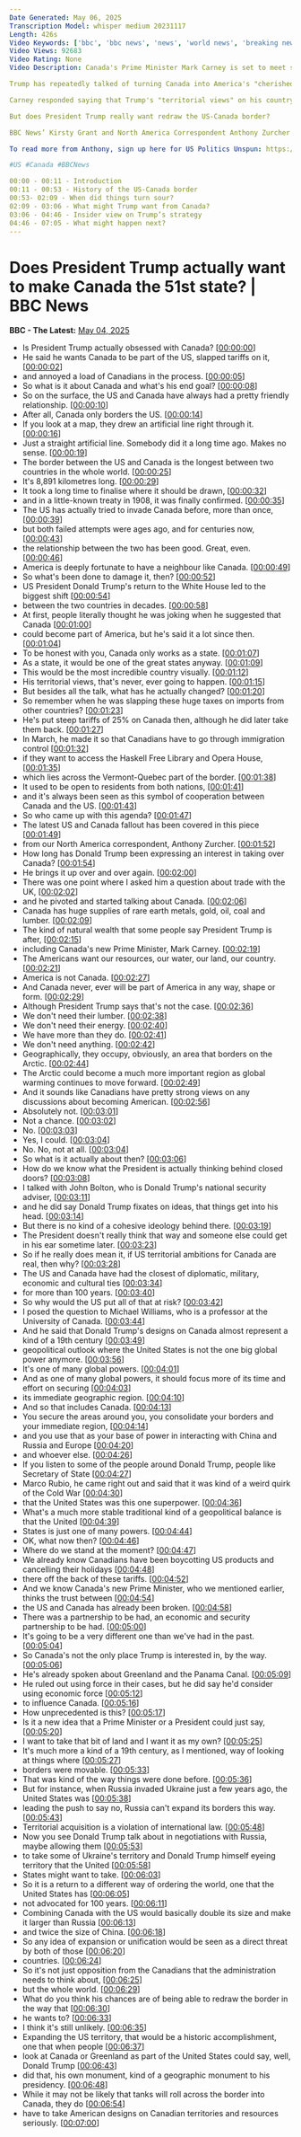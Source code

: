 ```yaml
---
Date Generated: May 06, 2025
Transcription Model: whisper medium 20231117
Length: 426s
Video Keywords: ['bbc', 'bbc news', 'news', 'world news', 'breaking news', 'us news', 'world', 'america', 'usa', 'usa news', 'india news']
Video Views: 92683
Video Rating: None
Video Description: Canada's Prime Minister Mark Carney is set to meet soon with US President Donald Trump.

Trump has repeatedly talked of turning Canada into America's "cherished 51st state".

Carney responded saying that Trump's "territorial views" on his country are "never, ever going to happen". 

But does President Trump really want redraw the US-Canada border?

BBC News’ Kirsty Grant and North America Correspondent Anthony Zurcher unpick why Trump may have this ambition and how likely he is to succeed. 

To read more from Anthony, sign up here for US Politics Unspun: https://bbc.in/44ipyQM

#US #Canada #BBCNews 

00:00 - 00:11 - Introduction
00:11 - 00:53 - History of the US-Canada border
00:53- 02:09 - When did things turn sour?
02:09 - 03:06 - What might Trump want from Canada?
03:06 - 04:46 - Insider view on Trump’s strategy
04:46 - 07:05 - What might happen next?
---
```


# Does President Trump actually want to make Canada the 51st state? | BBC News
**BBC - The Latest:** [May 04, 2025](https://www.youtube.com/watch?v=cZ61vztOWXk)
*  Is President Trump actually obsessed with Canada? [[00:00:00](https://www.youtube.com/watch?v=cZ61vztOWXk&t=0.0s)]
*  He said he wants Canada to be part of the US, slapped tariffs on it, [[00:00:02](https://www.youtube.com/watch?v=cZ61vztOWXk&t=2.4s)]
*  and annoyed a load of Canadians in the process. [[00:00:05](https://www.youtube.com/watch?v=cZ61vztOWXk&t=5.76s)]
*  So what is it about Canada and what's his end goal? [[00:00:08](https://www.youtube.com/watch?v=cZ61vztOWXk&t=8.08s)]
*  So on the surface, the US and Canada have always had a pretty friendly relationship. [[00:00:10](https://www.youtube.com/watch?v=cZ61vztOWXk&t=10.8s)]
*  After all, Canada only borders the US. [[00:00:14](https://www.youtube.com/watch?v=cZ61vztOWXk&t=14.4s)]
*  If you look at a map, they drew an artificial line right through it. [[00:00:16](https://www.youtube.com/watch?v=cZ61vztOWXk&t=16.56s)]
*  Just a straight artificial line. Somebody did it a long time ago. Makes no sense. [[00:00:19](https://www.youtube.com/watch?v=cZ61vztOWXk&t=19.68s)]
*  The border between the US and Canada is the longest between two countries in the whole world. [[00:00:25](https://www.youtube.com/watch?v=cZ61vztOWXk&t=25.36s)]
*  It's 8,891 kilometres long. [[00:00:29](https://www.youtube.com/watch?v=cZ61vztOWXk&t=29.84s)]
*  It took a long time to finalise where it should be drawn, [[00:00:32](https://www.youtube.com/watch?v=cZ61vztOWXk&t=32.96s)]
*  and in a little-known treaty in 1908, it was finally confirmed. [[00:00:35](https://www.youtube.com/watch?v=cZ61vztOWXk&t=35.519999999999996s)]
*  The US has actually tried to invade Canada before, more than once, [[00:00:39](https://www.youtube.com/watch?v=cZ61vztOWXk&t=39.68s)]
*  but both failed attempts were ages ago, and for centuries now, [[00:00:43](https://www.youtube.com/watch?v=cZ61vztOWXk&t=43.04s)]
*  the relationship between the two has been good. Great, even. [[00:00:46](https://www.youtube.com/watch?v=cZ61vztOWXk&t=46.4s)]
*  America is deeply fortunate to have a neighbour like Canada. [[00:00:49](https://www.youtube.com/watch?v=cZ61vztOWXk&t=49.36s)]
*  So what's been done to damage it, then? [[00:00:52](https://www.youtube.com/watch?v=cZ61vztOWXk&t=52.96s)]
*  US President Donald Trump's return to the White House led to the biggest shift [[00:00:54](https://www.youtube.com/watch?v=cZ61vztOWXk&t=54.56s)]
*  between the two countries in decades. [[00:00:58](https://www.youtube.com/watch?v=cZ61vztOWXk&t=58.56s)]
*  At first, people literally thought he was joking when he suggested that Canada [[00:01:00](https://www.youtube.com/watch?v=cZ61vztOWXk&t=60.56s)]
*  could become part of America, but he's said it a lot since then. [[00:01:04](https://www.youtube.com/watch?v=cZ61vztOWXk&t=64.24000000000001s)]
*  To be honest with you, Canada only works as a state. [[00:01:07](https://www.youtube.com/watch?v=cZ61vztOWXk&t=67.04s)]
*  As a state, it would be one of the great states anyway. [[00:01:09](https://www.youtube.com/watch?v=cZ61vztOWXk&t=69.68s)]
*  This would be the most incredible country visually. [[00:01:12](https://www.youtube.com/watch?v=cZ61vztOWXk&t=72.48s)]
*  His territorial views, that's never, ever going to happen. [[00:01:15](https://www.youtube.com/watch?v=cZ61vztOWXk&t=75.12s)]
*  But besides all the talk, what has he actually changed? [[00:01:20](https://www.youtube.com/watch?v=cZ61vztOWXk&t=80.32000000000001s)]
*  So remember when he was slapping these huge taxes on imports from other countries? [[00:01:23](https://www.youtube.com/watch?v=cZ61vztOWXk&t=83.28s)]
*  He's put steep tariffs of 25% on Canada then, although he did later take them back. [[00:01:27](https://www.youtube.com/watch?v=cZ61vztOWXk&t=87.36s)]
*  In March, he made it so that Canadians have to go through immigration control [[00:01:32](https://www.youtube.com/watch?v=cZ61vztOWXk&t=92.32000000000001s)]
*  if they want to access the Haskell Free Library and Opera House, [[00:01:35](https://www.youtube.com/watch?v=cZ61vztOWXk&t=95.68s)]
*  which lies across the Vermont-Quebec part of the border. [[00:01:38](https://www.youtube.com/watch?v=cZ61vztOWXk&t=98.64s)]
*  It used to be open to residents from both nations, [[00:01:41](https://www.youtube.com/watch?v=cZ61vztOWXk&t=101.36s)]
*  and it's always been seen as this symbol of cooperation between Canada and the US. [[00:01:43](https://www.youtube.com/watch?v=cZ61vztOWXk&t=103.68s)]
*  So who came up with this agenda? [[00:01:47](https://www.youtube.com/watch?v=cZ61vztOWXk&t=107.44s)]
*  The latest US and Canada fallout has been covered in this piece [[00:01:49](https://www.youtube.com/watch?v=cZ61vztOWXk&t=109.36s)]
*  from our North America correspondent, Anthony Zurcher. [[00:01:52](https://www.youtube.com/watch?v=cZ61vztOWXk&t=112.08s)]
*  How long has Donald Trump been expressing an interest in taking over Canada? [[00:01:54](https://www.youtube.com/watch?v=cZ61vztOWXk&t=114.72s)]
*  He brings it up over and over again. [[00:02:00](https://www.youtube.com/watch?v=cZ61vztOWXk&t=120.32s)]
*  There was one point where I asked him a question about trade with the UK, [[00:02:02](https://www.youtube.com/watch?v=cZ61vztOWXk&t=122.16s)]
*  and he pivoted and started talking about Canada. [[00:02:06](https://www.youtube.com/watch?v=cZ61vztOWXk&t=126.64s)]
*  Canada has huge supplies of rare earth metals, gold, oil, coal and lumber. [[00:02:09](https://www.youtube.com/watch?v=cZ61vztOWXk&t=129.44s)]
*  The kind of natural wealth that some people say President Trump is after, [[00:02:15](https://www.youtube.com/watch?v=cZ61vztOWXk&t=135.68s)]
*  including Canada's new Prime Minister, Mark Carney. [[00:02:19](https://www.youtube.com/watch?v=cZ61vztOWXk&t=139.36s)]
*  The Americans want our resources, our water, our land, our country. [[00:02:21](https://www.youtube.com/watch?v=cZ61vztOWXk&t=141.92s)]
*  America is not Canada. [[00:02:27](https://www.youtube.com/watch?v=cZ61vztOWXk&t=147.92s)]
*  And Canada never, ever will be part of America in any way, shape or form. [[00:02:29](https://www.youtube.com/watch?v=cZ61vztOWXk&t=149.35999999999999s)]
*  Although President Trump says that's not the case. [[00:02:36](https://www.youtube.com/watch?v=cZ61vztOWXk&t=156.56s)]
*  We don't need their lumber. [[00:02:38](https://www.youtube.com/watch?v=cZ61vztOWXk&t=158.79999999999998s)]
*  We don't need their energy. [[00:02:40](https://www.youtube.com/watch?v=cZ61vztOWXk&t=160.64s)]
*  We have more than they do. [[00:02:41](https://www.youtube.com/watch?v=cZ61vztOWXk&t=161.76s)]
*  We don't need anything. [[00:02:42](https://www.youtube.com/watch?v=cZ61vztOWXk&t=162.88s)]
*  Geographically, they occupy, obviously, an area that borders on the Arctic. [[00:02:44](https://www.youtube.com/watch?v=cZ61vztOWXk&t=164.07999999999998s)]
*  The Arctic could become a much more important region as global warming continues to move forward. [[00:02:49](https://www.youtube.com/watch?v=cZ61vztOWXk&t=169.76000000000002s)]
*  And it sounds like Canadians have pretty strong views on any discussions about becoming American. [[00:02:56](https://www.youtube.com/watch?v=cZ61vztOWXk&t=176.56s)]
*  Absolutely not. [[00:03:01](https://www.youtube.com/watch?v=cZ61vztOWXk&t=181.44s)]
*  Not a chance. [[00:03:02](https://www.youtube.com/watch?v=cZ61vztOWXk&t=182.64000000000001s)]
*  No. [[00:03:03](https://www.youtube.com/watch?v=cZ61vztOWXk&t=183.44s)]
*  Yes, I could. [[00:03:04](https://www.youtube.com/watch?v=cZ61vztOWXk&t=184.08s)]
*  No. No, not at all. [[00:03:04](https://www.youtube.com/watch?v=cZ61vztOWXk&t=184.8s)]
*  So what is it actually about then? [[00:03:06](https://www.youtube.com/watch?v=cZ61vztOWXk&t=186.32s)]
*  How do we know what the President is actually thinking behind closed doors? [[00:03:08](https://www.youtube.com/watch?v=cZ61vztOWXk&t=188.08s)]
*  I talked with John Bolton, who is Donald Trump's national security adviser, [[00:03:11](https://www.youtube.com/watch?v=cZ61vztOWXk&t=191.04000000000002s)]
*  and he did say Donald Trump fixates on ideas, that things get into his head. [[00:03:14](https://www.youtube.com/watch?v=cZ61vztOWXk&t=194.48000000000002s)]
*  But there is no kind of a cohesive ideology behind there. [[00:03:19](https://www.youtube.com/watch?v=cZ61vztOWXk&t=199.12s)]
*  The President doesn't really think that way and someone else could get in his ear sometime later. [[00:03:23](https://www.youtube.com/watch?v=cZ61vztOWXk&t=203.6s)]
*  So if he really does mean it, if US territorial ambitions for Canada are real, then why? [[00:03:28](https://www.youtube.com/watch?v=cZ61vztOWXk&t=208.96s)]
*  The US and Canada have had the closest of diplomatic, military, economic and cultural ties [[00:03:34](https://www.youtube.com/watch?v=cZ61vztOWXk&t=214.96s)]
*  for more than 100 years. [[00:03:40](https://www.youtube.com/watch?v=cZ61vztOWXk&t=220.48000000000002s)]
*  So why would the US put all of that at risk? [[00:03:42](https://www.youtube.com/watch?v=cZ61vztOWXk&t=222.0s)]
*  I posed the question to Michael Williams, who is a professor at the University of Canada. [[00:03:44](https://www.youtube.com/watch?v=cZ61vztOWXk&t=224.24s)]
*  And he said that Donald Trump's designs on Canada almost represent a kind of a 19th century [[00:03:49](https://www.youtube.com/watch?v=cZ61vztOWXk&t=229.84s)]
*  geopolitical outlook where the United States is not the one big global power anymore. [[00:03:56](https://www.youtube.com/watch?v=cZ61vztOWXk&t=236.56s)]
*  It's one of many global powers. [[00:04:01](https://www.youtube.com/watch?v=cZ61vztOWXk&t=241.60000000000002s)]
*  And as one of many global powers, it should focus more of its time and effort on securing [[00:04:03](https://www.youtube.com/watch?v=cZ61vztOWXk&t=243.68s)]
*  its immediate geographic region. [[00:04:10](https://www.youtube.com/watch?v=cZ61vztOWXk&t=250.32000000000002s)]
*  And so that includes Canada. [[00:04:13](https://www.youtube.com/watch?v=cZ61vztOWXk&t=253.04s)]
*  You secure the areas around you, you consolidate your borders and your immediate region, [[00:04:14](https://www.youtube.com/watch?v=cZ61vztOWXk&t=254.88s)]
*  and you use that as your base of power in interacting with China and Russia and Europe [[00:04:20](https://www.youtube.com/watch?v=cZ61vztOWXk&t=260.96s)]
*  and whoever else. [[00:04:26](https://www.youtube.com/watch?v=cZ61vztOWXk&t=266.4s)]
*  If you listen to some of the people around Donald Trump, people like Secretary of State [[00:04:27](https://www.youtube.com/watch?v=cZ61vztOWXk&t=267.36s)]
*  Marco Rubio, he came right out and said that it was kind of a weird quirk of the Cold War [[00:04:30](https://www.youtube.com/watch?v=cZ61vztOWXk&t=270.8s)]
*  that the United States was this one superpower. [[00:04:36](https://www.youtube.com/watch?v=cZ61vztOWXk&t=276.4s)]
*  What's a much more stable traditional kind of a geopolitical balance is that the United [[00:04:39](https://www.youtube.com/watch?v=cZ61vztOWXk&t=279.28s)]
*  States is just one of many powers. [[00:04:44](https://www.youtube.com/watch?v=cZ61vztOWXk&t=284.79999999999995s)]
*  OK, what now then? [[00:04:46](https://www.youtube.com/watch?v=cZ61vztOWXk&t=286.47999999999996s)]
*  Where do we stand at the moment? [[00:04:47](https://www.youtube.com/watch?v=cZ61vztOWXk&t=287.44s)]
*  We already know Canadians have been boycotting US products and cancelling their holidays [[00:04:48](https://www.youtube.com/watch?v=cZ61vztOWXk&t=288.55999999999995s)]
*  there off the back of these tariffs. [[00:04:52](https://www.youtube.com/watch?v=cZ61vztOWXk&t=292.47999999999996s)]
*  And we know Canada's new Prime Minister, who we mentioned earlier, thinks the trust between [[00:04:54](https://www.youtube.com/watch?v=cZ61vztOWXk&t=294.23999999999995s)]
*  the US and Canada has already been broken. [[00:04:58](https://www.youtube.com/watch?v=cZ61vztOWXk&t=298.23999999999995s)]
*  There was a partnership to be had, an economic and security partnership to be had. [[00:05:00](https://www.youtube.com/watch?v=cZ61vztOWXk&t=300.4s)]
*  It's going to be a very different one than we've had in the past. [[00:05:04](https://www.youtube.com/watch?v=cZ61vztOWXk&t=304.32s)]
*  So Canada's not the only place Trump is interested in, by the way. [[00:05:06](https://www.youtube.com/watch?v=cZ61vztOWXk&t=306.56s)]
*  He's already spoken about Greenland and the Panama Canal. [[00:05:09](https://www.youtube.com/watch?v=cZ61vztOWXk&t=309.2s)]
*  He ruled out using force in their cases, but he did say he'd consider using economic force [[00:05:12](https://www.youtube.com/watch?v=cZ61vztOWXk&t=312.08s)]
*  to influence Canada. [[00:05:16](https://www.youtube.com/watch?v=cZ61vztOWXk&t=316.48s)]
*  How unprecedented is this? [[00:05:17](https://www.youtube.com/watch?v=cZ61vztOWXk&t=317.68s)]
*  Is it a new idea that a Prime Minister or a President could just say, [[00:05:20](https://www.youtube.com/watch?v=cZ61vztOWXk&t=320.8s)]
*  I want to take that bit of land and I want it as my own? [[00:05:25](https://www.youtube.com/watch?v=cZ61vztOWXk&t=325.28s)]
*  It's much more a kind of a 19th century, as I mentioned, way of looking at things where [[00:05:27](https://www.youtube.com/watch?v=cZ61vztOWXk&t=327.76s)]
*  borders were movable. [[00:05:33](https://www.youtube.com/watch?v=cZ61vztOWXk&t=333.44s)]
*  That was kind of the way things were done before. [[00:05:36](https://www.youtube.com/watch?v=cZ61vztOWXk&t=336.16s)]
*  But for instance, when Russia invaded Ukraine just a few years ago, the United States was [[00:05:38](https://www.youtube.com/watch?v=cZ61vztOWXk&t=338.48s)]
*  leading the push to say no, Russia can't expand its borders this way. [[00:05:43](https://www.youtube.com/watch?v=cZ61vztOWXk&t=343.6s)]
*  Territorial acquisition is a violation of international law. [[00:05:48](https://www.youtube.com/watch?v=cZ61vztOWXk&t=348.8s)]
*  Now you see Donald Trump talk about in negotiations with Russia, maybe allowing them [[00:05:53](https://www.youtube.com/watch?v=cZ61vztOWXk&t=353.76000000000005s)]
*  to take some of Ukraine's territory and Donald Trump himself eyeing territory that the United [[00:05:58](https://www.youtube.com/watch?v=cZ61vztOWXk&t=358.0s)]
*  States might want to take. [[00:06:03](https://www.youtube.com/watch?v=cZ61vztOWXk&t=363.68s)]
*  So it is a return to a different way of ordering the world, one that the United States has [[00:06:05](https://www.youtube.com/watch?v=cZ61vztOWXk&t=365.28s)]
*  not advocated for 100 years. [[00:06:11](https://www.youtube.com/watch?v=cZ61vztOWXk&t=371.11999999999995s)]
*  Combining Canada with the US would basically double its size and make it larger than Russia [[00:06:13](https://www.youtube.com/watch?v=cZ61vztOWXk&t=373.44s)]
*  and twice the size of China. [[00:06:18](https://www.youtube.com/watch?v=cZ61vztOWXk&t=378.15999999999997s)]
*  So any idea of expansion or unification would be seen as a direct threat by both of those [[00:06:20](https://www.youtube.com/watch?v=cZ61vztOWXk&t=380.0s)]
*  countries. [[00:06:24](https://www.youtube.com/watch?v=cZ61vztOWXk&t=384.71999999999997s)]
*  So it's not just opposition from the Canadians that the administration needs to think about, [[00:06:25](https://www.youtube.com/watch?v=cZ61vztOWXk&t=385.59999999999997s)]
*  but the whole world. [[00:06:29](https://www.youtube.com/watch?v=cZ61vztOWXk&t=389.59999999999997s)]
*  What do you think his chances are of being able to redraw the border in the way that [[00:06:30](https://www.youtube.com/watch?v=cZ61vztOWXk&t=390.47999999999996s)]
*  he wants to? [[00:06:33](https://www.youtube.com/watch?v=cZ61vztOWXk&t=393.76s)]
*  I think it's still unlikely. [[00:06:35](https://www.youtube.com/watch?v=cZ61vztOWXk&t=395.67999999999995s)]
*  Expanding the US territory, that would be a historic accomplishment, one that when people [[00:06:37](https://www.youtube.com/watch?v=cZ61vztOWXk&t=397.84s)]
*  look at Canada or Greenland as part of the United States could say, well, Donald Trump [[00:06:43](https://www.youtube.com/watch?v=cZ61vztOWXk&t=403.11999999999995s)]
*  did that, his own monument, kind of a geographic monument to his presidency. [[00:06:48](https://www.youtube.com/watch?v=cZ61vztOWXk&t=408.0s)]
*  While it may not be likely that tanks will roll across the border into Canada, they do [[00:06:54](https://www.youtube.com/watch?v=cZ61vztOWXk&t=414.4s)]
*  have to take American designs on Canadian territories and resources seriously. [[00:07:00](https://www.youtube.com/watch?v=cZ61vztOWXk&t=420.32s)]
